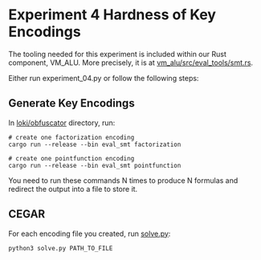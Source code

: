 # Experiment 4 Hardness of Key Encodings

The tooling needed for this experiment is included within our Rust component, VM_ALU. More precisely, it is at [vm_alu/src/eval_tools/smt.rs](../../loki/obfuscator/vm_alu/src/eval_tools/smt.rs).

Either run experiment_04.py or follow the following steps:

## Generate Key Encodings
In [loki/obfuscator](../../loki/obfuscator) directory, run:
```
# create one factorization encoding
cargo run --release --bin eval_smt factorization

# create one pointfunction encoding
cargo run --release --bin eval_smt pointfunction
```

You need to run these commands N times to produce N formulas and redirect the output into a file to store it.

## CEGAR
For each encoding file you created, run [solve.py](./solve.py):
```
python3 solve.py PATH_TO_FILE
```
